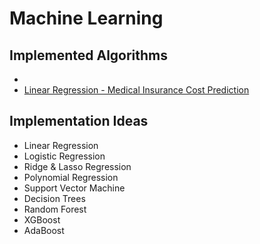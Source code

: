 # Machine Learning

## Implemented Algorithms

- <Enter here>
- [Linear Regression - Medical Insurance Cost Prediction](https://colab.research.google.com/drive/1iMNCynIPUJqVeFA_PlxLF-14KayomkW9?authuser=1#scrollTo=ylUwfWhwTG0E)
  
## Implementation Ideas
  
  - Linear Regression
  - Logistic Regression
  - Ridge & Lasso Regression
  - Polynomial Regression
  - Support Vector Machine
  - Decision Trees
  - Random Forest
  - XGBoost
  - AdaBoost

